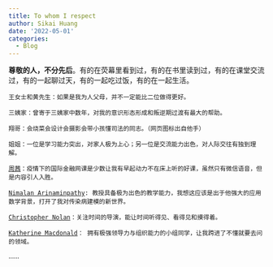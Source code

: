 ```yaml
---
title: To whom I respect
author: Sikai Huang
date: '2022-05-01'
categories:
  - Blog
---
```


<span style="font-family:楷体;">

**尊敬的人，不分先后**。有的在荧幕里看到过，有的在书里读到过，有的在课堂交流过，有的一起聊过天，有的一起吃过饭，有的在一起生活。

`王女士和黄先生：如果是我为人父母，并不一定能比二位做得更好。`

`三姨家：曾寄于三姨家中数年，对我的意识形态形成和叛逆期过渡有最大的帮助。`

`翔哥：会烧菜会设计会摄影会带小孩懂司法的同志。（网页图标出自他手）`

`姐姐：一位是学习能力突出，对家人极为上心；另一位是交流能力出色，对人际交往有独到理解。`

[`周茜`](http://sxy.cpu.edu.cn/46/d0/c5562a83664/page.htm)`：疫情下的国际金融网课是少数让我有早起动力不在床上听的好课，虽然只有微信语音，但是内容引人入胜。`

[`Nimalan Arinaminpathy`](https://www.imperial.ac.uk/people/nim.pathy)`: 教授具备极为出色的教学能力，我想这应该是出于他强大的应用数学背景，打开了我对传染病建模的新世界。`

[`Christopher Nolan`](https://en.wikipedia.org/wiki/Christopher_Nolan)`：关注时间的导演，能让时间听得见、看得见和摸得着。`

[`Katherine Macdonald`](https://www.linkedin.com/in/katiemacd1/)`： 拥有极强领导力与组织能力的小组同学，让我跨进了不懂就要去问的领域。`

......

</span>

